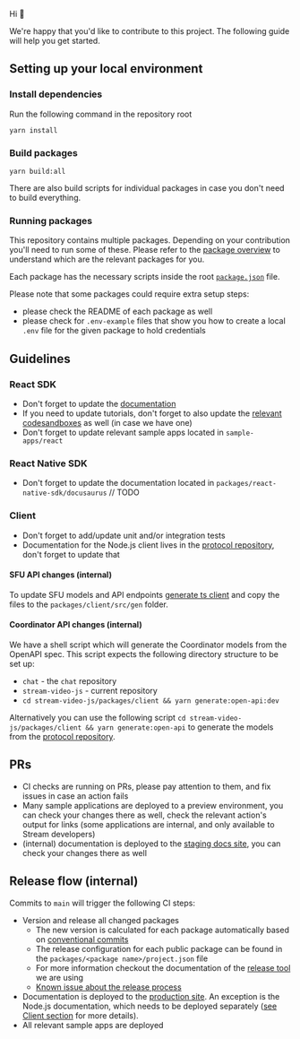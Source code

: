 Hi 👋

We're happy that you'd like to contribute to this project. The following guide will help you get started.

## Setting up your local environment

### Install dependencies

Run the following command in the repository root

```
yarn install
```

### Build packages

```
yarn build:all
```

There are also build scripts for individual packages in case you don't need to build everything.

### Running packages

This repository contains multiple packages. Depending on your contribution you'll need to run some of these. Please refer to the [package overview](./README.md#projectspackages-) to understand which are the relevant packages for you.

Each package has the necessary scripts inside the root [`package.json`](./package.json) file.

Please note that some packages could require extra setup steps:

- please check the README of each package as well
- please check for `.env-example` files that show you how to create a local `.env` file for the given package to hold credentials

## Guidelines

### React SDK

- Don't forget to update the [documentation](https://github.com/GetStream/docs-content)
- If you need to update tutorials, don't forget to also update the [relevant codesandboxes](https://codesandbox.io/dashboard/recent?workspace=cc639528-2089-4e83-ad4c-d161569e2f37) as well (in case we have one)
- Don't forget to update relevant sample apps located in `sample-apps/react`

### React Native SDK

- Don't forget to update the documentation located in `packages/react-native-sdk/docusaurus`
  // TODO

### Client

- Don't forget to add/update unit and/or integration tests
- Documentation for the Node.js client lives in the [protocol repository](https://github.com/GetStream/protocol), don't forget to update that

#### SFU API changes (internal)

To update SFU models and API endpoints [generate ts client](https://github.com/GetStream/protocol#generate-sdk-with-docker) and copy the files to the `packages/client/src/gen` folder.

#### Coordinator API changes (internal)

We have a shell script which will generate the Coordinator models from the OpenAPI spec.
This script expects the following directory structure to be set up:

- `chat` - the `chat` repository
- `stream-video-js` - current repository
- `cd stream-video-js/packages/client && yarn generate:open-api:dev`

Alternatively you can use the following script `cd stream-video-js/packages/client && yarn generate:open-api` to generate the models from the [protocol repository](https://github.com/GetStream/protocol).

## PRs

- CI checks are running on PRs, please pay attention to them, and fix issues in case an action fails
- Many sample applications are deployed to a preview environment, you can check your changes there as well, check the relevant action's output for links (some applications are internal, and only available to Stream developers)
- (internal) documentation is deployed to the [staging docs site](https://staging.getstream.io/video/docs/), you can check your changes there as well

## Release flow (internal)

Commits to `main` will trigger the following CI steps:

- Version and release all changed packages
  - The new version is calculated for each package automatically based on [conventional commits](https://www.conventionalcommits.org/en/v1.0.0/)
  - The release configuration for each public package can be found in the `packages/<package name>/project.json` file
  - For more information checkout the documentation of the [release tool](https://github.com/jscutlery/semver) we are using
  - [Known issue about the release process](https://getstream.slack.com/archives/C04ATV49DU3/p1687161389232829)
- Documentation is deployed to the [production site](https://getstream.io/video/docs/). An exception is the Node.js documentation, which needs to be deployed separately ([see Client section](#client) for more details).
- All relevant sample apps are deployed
